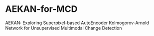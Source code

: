 # AEKAN-for-MCD
AEKAN: Exploring Superpixel-based AutoEncoder Kolmogorov-Arnold Network for Unsupervised Multimodal Change Detection
